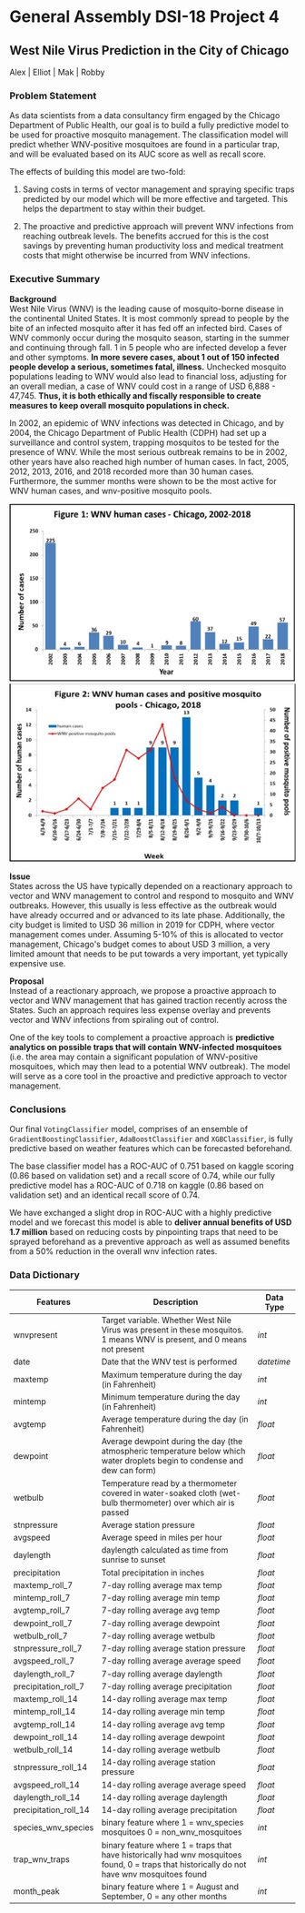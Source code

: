 # General Assembly DSI-18 Project 4

## West Nile Virus Prediction in the City of Chicago

Alex | Elliot | Mak | Robby

### Problem Statement

As data scientists from a data consultancy firm engaged by the Chicago Department of Public Health, our goal is to build a fully predictive model to be used for proactive mosquito management. The classification model will predict whether WNV-positive mosquitoes are found in a particular trap, and will be evaluated based on its AUC score as well as recall score.

The effects of building this model are two-fold:

1. Saving costs in terms of vector management and spraying specific traps predicted by our model which will be more effective and targeted. This helps the department to stay within their budget.

2. The proactive and predictive approach will prevent WNV infections from reaching outbreak levels. The benefits accrued for this is the cost savings by preventing human productivity loss and medical treatment costs that might otherwise be incurred from WNV infections.


### Executive Summary

**Background**<br>
West Nile Virus (WNV) is the leading cause of mosquito-borne disease in the continental United States. It is most commonly spread to people by the bite of an infected mosquito after it has fed off an infected bird. Cases of WNV commonly occur during the mosquito season, starting in the summer and continuing through fall. 1 in 5 people who are infected develop a fever and other symptoms. **In more severe cases, about 1 out of 150 infected people develop a serious, sometimes fatal, illness.** Unchecked mosquito populations leading to WNV would also lead to financial loss, adjusting for an overall median, a case of WNV could cost in a range of USD 6,888 - 47,745. **Thus, it is both ethically and fiscally responsible to create measures to keep overall mosquito populations in check.** <br>

In 2002, an epidemic of WNV infections was detected in Chicago, and by 2004, the Chicago Department of Public Health (CDPH) had set up a surveillance and control system, trapping mosquitos to be tested for the presence of WNV. While the most serious outbreak remains to be in 2002, other years have also reached high number of human cases. In fact, 2005, 2012, 2013, 2016, and 2018 recorded more than 30 human cases. Furthermore, the summer months were shown to be the most active for WNV human cases, and wnv-positive mosquito pools. <br>

<img src="images/wnv_human_cases.PNG">
<img src="images/wnv_human_cases_and_mosquito.PNG">

**Issue**<br>
States across the US have typically depended on a reactionary approach to vector and WNV management to control and respond to mosquito and WNV outbreaks. However, this usually is less effective as the outbreak would have already occurred and or advanced to its late phase. Additionally, the city budget is limited to USD 36 million in 2019 for CDPH, where vector management comes under. Assuming 5-10% of this is allocated to vector management, Chicago's budget comes to about USD 3 million, a very limited amount that needs to be put towards a very important, yet typically expensive use.
<br>

**Proposal**<br>
Instead of a reactionary approach, we propose a proactive approach to vector and WNV management that has gained traction recently across the States. Such an approach requires less expense overlay and prevents vector and WNV infections from spiraling out of control. 
<br>

One of the key tools to complement a proactive approach is **predictive analytics on possible traps that will contain WNV-infected mosquitoes** (i.e. the area may contain a significant population of WNV-positive mosquitoes, which may then lead to a potential WNV outbreak). The model will serve as a core tool in the proactive and predictive approach to vector management. 

### Conclusions

Our final `VotingClassifier` model, comprises of an ensemble of `GradientBoostingClassifier`, `AdaBoostClassifier` and `XGBClassifier`, is fully predictive based on weather features which can be forecasted beforehand. 
<br>

The base classifier model has a ROC-AUC of 0.751 based on kaggle scoring (0.86 based on validation set) and a recall score of 0.74, while our fully predictive model has a ROC-AUC of 0.718 on kaggle (0.86 based on validation set) and an identical recall score of 0.74. 
<br>

We have exchanged a slight drop in ROC-AUC with a highly predictive model and we forecast this model is able to **deliver annual benefits of USD 1.7 million** based on reducing costs by pinpointing traps that need to be sprayed beforehand as a preventive approach as well as assumed benefits from a 50% reduction in the overall wnv infection rates.    

### Data Dictionary
| Features                | Description                                                                                                                                  | Data Type|
| ----------------------- | -------------------------------------------------------------------------------------------------------------------------------------------- |----------|
| wnvpresent              | Target variable. Whether West Nile Virus was present in these mosquitos. 1 means WNV is present, and 0 means not present                     |*int*     |
| date                    | Date that the WNV test is performed                                                                                                          |*datetime*|
| maxtemp                 | Maximum temperature during the day (in Fahrenheit)                                                                                           |*int*     |
| mintemp                 | Minimum temperature during the day (in Fahrenheit)                                                                                           |*int*     |
| avgtemp                 | Average temperature during the day (in Fahrenheit)                                                                                           |*float*   |
| dewpoint                | Average dewpoint during the day (the atmospheric temperature below which water droplets begin to condense and dew can form)                  |*float*   |
| wetbulb                 | Temperature read by a thermometer covered in water-soaked cloth (wet-bulb thermometer) over which air is passed                              |*float*   |
| stnpressure             | Average station pressure                                                                                                                     |*float*   |
| avgspeed                | Average speed in miles per hour                                                                                                              |*float*   |
| daylength               | daylength calculated as time from sunrise to sunset                                                                                          |*float*   |
| precipitation           | Total precipitation in inches                                                                                                                |*float*   |
| maxtemp\_roll\_7        | 7-day rolling average max temp                                                                                                               |*float*   |
| mintemp\_roll\_7        | 7-day rolling average min temp                                                                                                               |*float*   |
| avgtemp\_roll\_7        | 7-day rolling average avg temp                                                                                                               |*float*   |
| dewpoint\_roll\_7       | 7-day rolling average dewpoint                                                                                                               |*float*   |
| wetbulb\_roll\_7        | 7-day rolling average wetbulb                                                                                                                |*float*   |
| stnpressure\_roll\_7    | 7-day rolling average station pressure                                                                                                       |*float*   |
| avgspeed\_roll\_7       | 7-day rolling average average speed                                                                                                          |*float*   |
| daylength\_roll\_7      | 7-day rolling average daylength                                                                                                              |*float*   |
| precipitation\_roll\_7  | 7-day rolling average precipitation                                                                                                          |*float*   |
| maxtemp\_roll\_14       | 14-day rolling average max temp                                                                                                              |*float*   |
| mintemp\_roll\_14       | 14-day rolling average min temp                                                                                                              |*float*   |
| avgtemp\_roll\_14       | 14-day rolling average avg temp                                                                                                              |*float*   |
| dewpoint\_roll\_14      | 14-day rolling average dewpoint                                                                                                              |*float*   |
| wetbulb\_roll\_14       | 14-day rolling average wetbulb                                                                                                               |*float*   |
| stnpressure\_roll\_14   | 14-day rolling average station pressure                                                                                                      |*float*   |
| avgspeed\_roll\_14      | 14-day rolling average average speed                                                                                                         |*float*   |
| daylength\_roll\_14     | 14-day rolling average daylength                                                                                                             |*float*   |
| precipitation\_roll\_14 | 14-day rolling average precipitation                                                                                                         |*float*   |
| species\_wnv\_species   | binary feature where 1 = wnv\_species mosquitoes 0 = non\_wnv\_mosquitoes                                                                    |*int*     |
| trap\_wnv\_traps        | binary feature where 1 = traps that have historically had wnv mosquitoes found, 0 = traps that historically do not have wnv mosquitoes found |*int*     |
| month\_peak             | binary feature where 1 = August and September, 0 = any other months                                                                          |*int*     |
